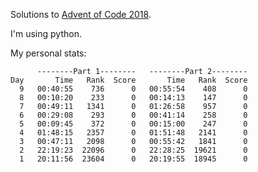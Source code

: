 Solutions to [Advent of Code 2018](adventofcode.com/2018).

I'm using python.


My personal stats:

```
      --------Part 1--------   --------Part 2--------
Day       Time   Rank  Score       Time   Rank  Score
  9   00:40:55    736      0   00:55:54    408      0
  8   00:10:20    233      0   00:14:13    147      0
  7   00:49:11   1341      0   01:26:58    957      0
  6   00:29:08    293      0   00:41:14    258      0
  5   00:09:45    372      0   00:15:00    247      0
  4   01:48:15   2357      0   01:51:48   2141      0
  3   00:47:11   2098      0   00:55:42   1841      0
  2   22:19:23  22096      0   22:28:25  19621      0
  1   20:11:56  23604      0   20:19:55  18945      0
```
